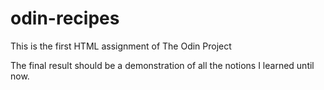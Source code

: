 # odin-recipes
This is the first HTML assignment of The Odin Project

The final result should be a demonstration of all the notions I learned until now.
